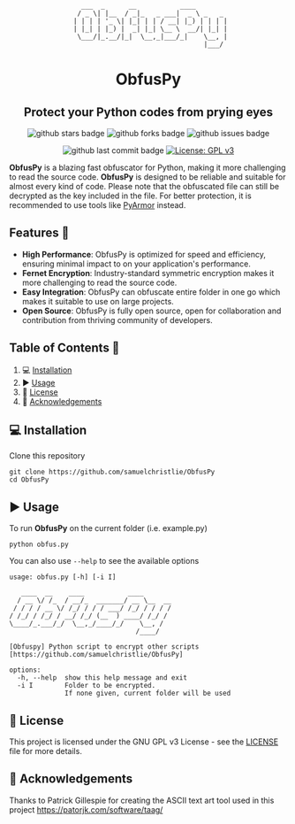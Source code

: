 <div align="center">
<div>
  
```
   ___  _      __           ____        
  / _ \| |__  / _|_   _ ___|  _ \ _   _ 
 | | | | '_ \| |_| | | / __| |_) | | | |
 | |_| | |_) |  _| |_| \__ \  __/| |_| |
  \___/|_.__/|_|  \__,_|___/_|    \__, |
                                  |___/ 
```
</div>

# ObfusPy
## Protect your Python codes from prying eyes

![github stars badge](https://badgen.net/github/stars/samuelchristlie/ObfusPy?icon=github)
![github forks badge](https://badgen.net/github/forks/samuelchristlie/ObfusPy?icon=github)
![github issues badge](https://badgen.net/github/open-issues/samuelchristlie/ObfusPy?icon=github)

![github last commit badge](https://badgen.net/github/last-commit/samuelchristlie/ObfusPy?icon=github)
[![License: GPL v3](https://img.shields.io/badge/License-GPLv3-blue.svg)](https://www.gnu.org/licenses/gpl-3.0)

[github stars link]: https://github.com/invoke-ai/InvokeAI/stargazers
</div>

**ObfusPy** is a blazing fast obfuscator for Python, making it more challenging to read the source code. **ObfusPy** is designed to be reliable and suitable for almost every kind of code. Please note that the obfuscated file can still be decrypted as the key included in the file. For better protection, it is recommended to use tools like [PyArmor](https://github.com/dashingsoft/pyarmor) instead.

## Features 💪
- **High Performance**: ObfusPy is optimized for speed and efficiency, ensuring minimal impact to on your application's performance.
- **Fernet Encryption**: Industry-standard symmetric encryption makes it more challenging to read the source code.
- **Easy Integration**: ObfusPy can obfuscate entire folder in one go which makes it suitable to use on large projects.
- **Open Source**: ObfusPy is fully open source, open for collaboration and contribution from thriving community of developers.

## Table of Contents 📝
1. 💻 [Installation](#installation)
2. ▶ [Usage](#usage)
3. 📃 [License](#license)
4. 🙏 [Acknowledgements](#acknowledgements)

## 💻 Installation
Clone this repository
```
git clone https://github.com/samuelchristlie/ObfusPy
cd ObfusPy
```

## ▶ Usage
To run **ObfusPy** on the current folder (i.e. example.py)
```
python obfus.py
```
You can also use `--help` to see the available options

```
usage: obfus.py [-h] [-i I]

   ____  __    ____           ____
  / __ \/ /_  / __/_  _______/ __ \__  __
 / / / / __ \/ /_/ / / / ___/ /_/ / / / /
/ /_/ / /_/ / __/ /_/ (__  ) ____/ /_/ /
\____/_.___/_/  \__,_/____/_/    \__, /
                                /____/

[Obfuspy] Python script to encrypt other scripts
[https://github.com/samuelchristlie/ObfusPy]

options:
  -h, --help  show this help message and exit
  -i I        Folder to be encrypted.
              If none given, current folder will be used

```
## 📃 License
This project is licensed under the GNU GPL v3 License - see the [LICENSE](LICENSE) file for more details.

## 🙏 Acknowledgements
Thanks to Patrick Gillespie for creating the ASCII text art tool used in this project
https://patorjk.com/software/taag/
